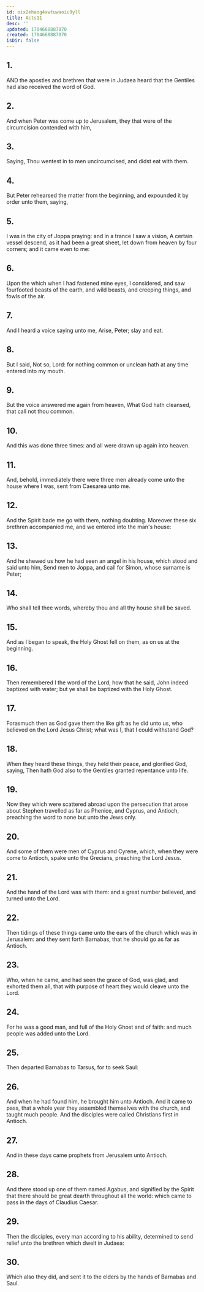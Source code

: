 ```yaml
---
id: oix2ehaog4xwtuwaoiu9yll
title: Acts11
desc: ''
updated: 1704668887070
created: 1704668887070
isDir: false
---
```

## 1.
AND the apostles and brethren that were in Judaea heard that the Gentiles had also received the word of God.
## 2.
And when Peter was come up to Jerusalem, they that were of the circumcision contended with him,
## 3.
Saying, Thou wentest in to men uncircumcised, and didst eat with them.
## 4.
But Peter rehearsed the matter from the beginning, and expounded it by order unto them, saying,
## 5.
I was in the city of Joppa praying: and in a trance I saw a vision, A certain vessel descend, as it had been a great sheet, let down from heaven by four corners; and it came even to me:
## 6.
Upon the which when I had fastened mine eyes, I considered, and saw fourfooted beasts of the earth, and wild beasts, and creeping things, and fowls of the air.
## 7.
And I heard a voice saying unto me, Arise, Peter; slay and eat.
## 8.
But I said, Not so, Lord: for nothing common or unclean hath at any time entered into my mouth.
## 9.
But the voice answered me again from heaven, What God hath cleansed, that call not thou common.
## 10.
And this was done three times: and all were drawn up again into heaven.
## 11.
And, behold, immediately there were three men already come unto the house where I was, sent from Caesarea unto me.
## 12.
And the Spirit bade me go with them, nothing doubting. Moreover these six brethren accompanied me, and we entered into the man's house:
## 13.
And he shewed us how he had seen an angel in his house, which stood and said unto him, Send men to Joppa, and call for Simon, whose surname is Peter;
## 14.
Who shall tell thee words, whereby thou and all thy house shall be saved.
## 15.
And as I began to speak, the Holy Ghost fell on them, as on us at the beginning.
## 16.
Then remembered I the word of the Lord, how that he said, John indeed baptized with water; but ye shall be baptized with the Holy Ghost.
## 17.
Forasmuch then as God gave them the like gift as he did unto us, who believed on the Lord Jesus Christ; what was I, that I could withstand God?
## 18.
When they heard these things, they held their peace, and glorified God, saying, Then hath God also to the Gentiles granted repentance unto life.
## 19.
Now they which were scattered abroad upon the persecution that arose about Stephen travelled as far as Phenice, and Cyprus, and Antioch, preaching the word to none but unto the Jews only.
## 20.
And some of them were men of Cyprus and Cyrene, which, when they were come to Antioch, spake unto the Grecians, preaching the Lord Jesus.
## 21.
And the hand of the Lord was with them: and a great number believed, and turned unto the Lord.
## 22.
Then tidings of these things came unto the ears of the church which was in Jerusalem: and they sent forth Barnabas, that he should go as far as Antioch.
## 23.
Who, when he came, and had seen the grace of God, was glad, and exhorted them all, that with purpose of heart they would cleave unto the Lord.
## 24.
For he was a good man, and full of the Holy Ghost and of faith: and much people was added unto the Lord.
## 25.
Then departed Barnabas to Tarsus, for to seek Saul:
## 26.
And when he had found him, he brought him unto Antioch. And it came to pass, that a whole year they assembled themselves with the church, and taught much people. And the disciples were called Christians first in Antioch.
## 27.
And in these days came prophets from Jerusalem unto Antioch.
## 28.
And there stood up one of them named Agabus, and signified by the Spirit that there should be great dearth throughout all the world: which came to pass in the days of Claudius Caesar.
## 29.
Then the disciples, every man according to his ability, determined to send relief unto the brethren which dwelt in Judaea:
## 30.
Which also they did, and sent it to the elders by the hands of Barnabas and Saul.

